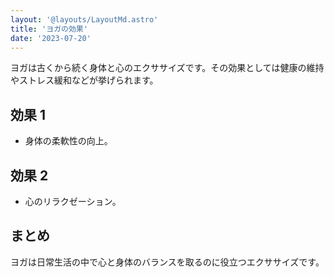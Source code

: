 ```yaml
---
layout: '@layouts/LayoutMd.astro'
title: 'ヨガの効果'
date: '2023-07-20'
---
```


ヨガは古くから続く身体と心のエクササイズです。その効果としては健康の維持やストレス緩和などが挙げられます。

## 効果 1

- 身体の柔軟性の向上。

## 効果 2

- 心のリラクゼーション。

## まとめ

ヨガは日常生活の中で心と身体のバランスを取るのに役立つエクササイズです。
